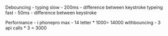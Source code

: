 Debouncing - 
typing slow - 200ms - difference between keystroke
typeing fast - 50ms - difference between keystroke


Performance - 
i phonepro max - 14 letter * 1000= 14000
withbouncing - 3 api calls * 3 =  3000